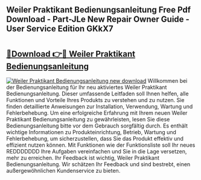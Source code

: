## Weiler Praktikant Bedienungsanleitung Free Pdf Download - Part-JLe New Repair Owner Guide - User Service Edition GKkX7

# <h2><a href="http://df59om.blite.top/?on=Weiler+Praktikant+Bedienungsanleitung">🔗Download 👉🔴 Weiler Praktikant Bedienungsanleitung</a></h2>

[![Weiler Praktikant Bedienungsanleitung new download](https://i.imgur.com/lujVjoI.png)](http://df59om.blite.top/?on=Weiler+Praktikant+Bedienungsanleitung)
Willkommen bei der Bedienungsanleitung für Ihr neu aktiviertes Weiler Praktikant Bedienungsanleitung. Dieser umfassende Leitfaden soll Ihnen helfen, alle Funktionen und Vorteile Ihres Produkts zu verstehen und zu nutzen. Sie finden detaillierte Anweisungen zur Installation, Verwendung, Wartung und Fehlerbehebung. Um eine erfolgreiche Erfahrung mit Ihrem neuen Weiler Praktikant Bedienungsanleitung zu gewährleisten, lesen Sie diese Bedienungsanleitung bitte vor dem Gebrauch sorgfältig durch. Es enthält wichtige Informationen zu Produkteinrichtung, Betrieb, Wartung und Fehlerbehebung, um sicherzustellen, dass Sie das Produkt effektiv und effizient nutzen können. Mit Funktionen wie der Funktionsliste soll Ihr neues REDDDDDDD Ihre Aufgaben vereinfachen und Sie in die Lage versetzen, mehr zu erreichen. Ihr Feedback ist wichtig, Weiler Praktikant Bedienungsanleitung. Wir schätzen Ihr Feedback und sind bestrebt, einen außergewöhnlichen Kundenservice zu bieten.
